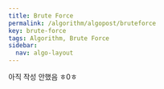 ```yaml
---
title: Brute Force
permalink: /algorithm/algopost/bruteforce
key: brute-force
tags: Algorithm, Brute Force
sidebar:
  nav: algo-layout
---
```


아직 작성 안했음 ㅎ0ㅎ